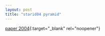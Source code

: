```yaml
---
layout: post
title: "starid04 pyramid"
---
```

[paper 2004](https://statespace.dev/docs/papers/2004%20mortari.pdf){:target="_blank" rel="noopener"}


